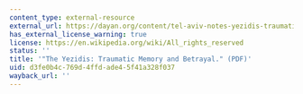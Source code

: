 ```yaml
---
content_type: external-resource
external_url: https://dayan.org/content/tel-aviv-notes-yezidis-traumatic-memory-and-betrayal
has_external_license_warning: true
license: https://en.wikipedia.org/wiki/All_rights_reserved
status: ''
title: '"The Yezidis: Traumatic Memory and Betrayal." (PDF)'
uid: d3fe0b4c-769d-4ffd-ade4-5f41a328f037
wayback_url: ''
---
```

